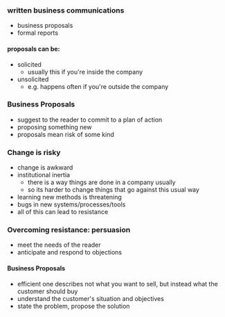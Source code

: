 ### written business communications
- business proposals
- formal reports

#### proposals can be:
- solicited
	- usually this if you're inside the company
- unsolicited 
	- e.g. happens often if you're outside the company

### Business Proposals
- suggest to the reader to commit to a plan of action
- proposing something new
- proposals mean risk of some kind 

### Change is risky
- change is awkward 
- institutional inertia
	- there is a way things are done in a company usually
	- so its harder to change things that go against this usual way 
- learning new methods is threatening 
- bugs in new systems/processes/tools 
- all of this can lead to resistance 

### Overcoming resistance: persuasion
- meet the needs of the reader
- anticipate and respond to objections

#### Business Proposals
- efficient one describes not what you want to sell, but instead what the customer should buy 
- understand the customer's situation and objectives
- state the problem, propose the solution 

